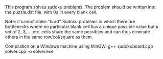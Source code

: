 This program solves sudoku problems. The problem should be written into the puzzle.dat file, with 0s in every blank cell.

Note: it cannot solve "hard" Sudoku problems in which there are bottlenecks where no particular blank cell has a unique possible value but a set of 2, 3, ... etc. cells share the same possibles and can thus eliminate others in the same row/col/square as them.

Compilation on a Windows machine using MinGW: g++ sudokuboard.cpp solver.cpp -o solver.exe